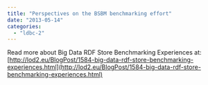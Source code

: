 ```yaml
---
title: "Perspectives on the BSBM benchmarking effort"
date: "2013-05-14"
categories: 
  - "ldbc-2"
---
```


Read more about Big Data RDF Store Benchmarking Experiences at:  
[http://lod2.eu/BlogPost/1584-big-data-rdf-store-benchmarking-experiences.html](http://lod2.eu/BlogPost/1584-big-data-rdf-store-benchmarking-experiences.html)
